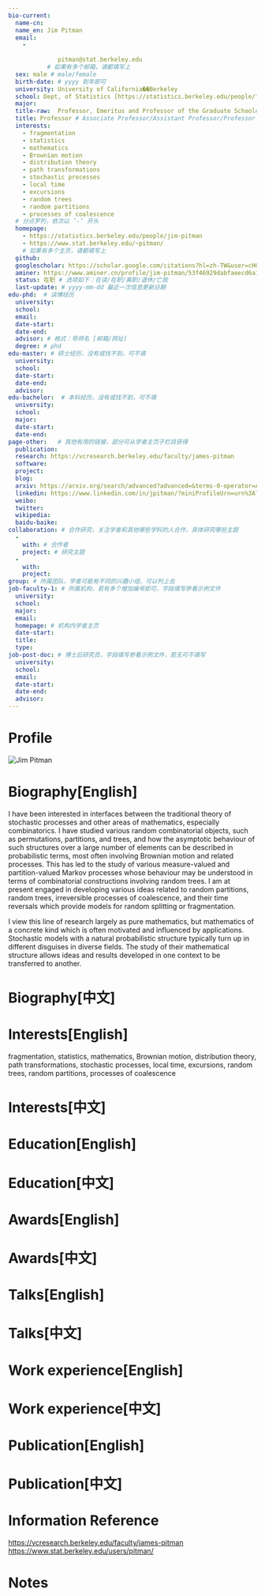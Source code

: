 ```yaml
---
bio-current:
  name-cn: 
  name_en: Jim Pitman
  email: 
    - 
    
              pitman@stat.berkeley.edu
           # 如果有多个邮箱，请都填写上
  sex: male # male/female
  birth-date: # yyyy 到年即可
  university: University of California��Berkeley 
  school: Dept, of Statistics [https://statistics.berkeley.edu/people/faculty] # 格式：学院名称[学院官网链接]
  major: 
  title-raw:  Professor, Emeritus and Professor of the Graduate School# 主页原始字符串
  title: Professor # Associate Professor/Assistant Professor/Professor
  interests: 
    - fragmentation
    - statistics
    - mathematics
    - Brownian motion
    - distribution theory
    - path transformations
    - stochastic processes
    - local time
    - excursions
    - random trees
    - random partitions
    - processes of coalescence
  # 分点罗列，依次以 ‘-’ 开头
  homepage: 
    - https://statistics.berkeley.edu/people/jim-pitman 
    - https://www.stat.berkeley.edu/~pitman/
    # 如果有多个主页，请都填写上
  github: 
  googlescholar: https://scholar.google.com/citations?hl=zh-TW&user=cH0pbIwAAAAJ 
  aminer: https://www.aminer.cn/profile/jim-pitman/53f46929dabfaeecd6a17be3 # 从这里查找 https://www.aminer.org/search/person
  status: 在职 # 选项如下：在读/在职/离职/退休/亡故
  last-update: # yyyy-mm-dd 最近一次信息更新日期
edu-phd:  # 读博经历
  university: 
  school: 
  email: 
  date-start: 
  date-end: 
  advisor: # 格式：导师名 [邮箱/网址]
  degree: # phd
edu-master: # 硕士经历，没有或找不到，可不填
  university: 
  school: 
  date-start: 
  date-end: 
  advisor:
edu-bachelor:  # 本科经历，没有或找不到，可不填
  university: 
  school: 
  major: 
  date-start: 
  date-end: 
page-other:   # 其他有用的链接，部分可从学者主页子栏目获得
  publication: 
  research: https://vcresearch.berkeley.edu/faculty/james-pitman
  software: 
  project: 
  blog: 
  arxiv: https://arxiv.org/search/advanced?advanced=&terms-0-operator=AND&terms-0-term=Pitman%2C+Jim&terms-0-field=author
  linkedin: https://www.linkedin.com/in/jpitman/?miniProfileUrn=urn%3Ali%3Afs_miniProfile%3AACoAAAL76lQB878dKmhGX7hWx30aW4hY7lSB-iM
  weibo:
  twitter:
  wikipedia:
  baidu-baike:
collaboration: # 合作研究，关注学者和其他哪些学科的人合作，具体研究哪些主题
  - 
    with: # 合作者
    project: # 研究主题
  - 
    with: 
    project: 
group: # 所属团队，学者可能有不同的兴趣小组，可以列上去
job-faculty-1: # 所属机构，若有多个增加编号即可，字段填写参看示例文件
  university: 
  school: 
  major: 
  email: 
  homepage: # 机构内学者主页
  date-start: 
  title: 
  type: 
job-post-doc: # 博士后研究员，字段填写参看示例文件，若无可不填写
  university: 
  school: 
  email: 
  date-start: 
  date-end: 
  advisor: 
---
```


# Profile

![Jim Pitman](https://statistics.berkeley.edu/sites/default/files/styles/crop_person/public/faculty/james-pitman.jpg?h=ce9928f0&itok=xlAkOdZi)

# Biography[English]

I have been interested in interfaces between the traditional theory of stochastic processes and other areas of mathematics, especially combinatorics. I have studied various random combinatorial objects, such as permutations, partitions, and trees, and how the asymptotic behaviour of such structures over a large number of elements can be described in probabilistic terms, most often involving Brownian motion and related processes. This has led to the study of various measure-valued and partition-valued Markov processes whose behaviour may be understood in terms of combinatorial constructions involving random trees. I am at present engaged in developing various ideas related to random partitions, random trees, irreversible processes of coalescence, and their time reversals which provide models for random splitting or fragmentation.

I view this line of research largely as pure mathematics, but mathematics of a concrete kind which is often motivated and influenced by applications. Stochastic models with a natural probabilistic structure typically turn up in different disguises in diverse fields. The study of their mathematical structure allows ideas and results developed in one context to be transferred to another.

# Biography[中文]

# Interests[English]

fragmentation, statistics, mathematics, Brownian motion, distribution theory, path transformations, stochastic processes, local time, excursions, random trees, random partitions, processes of coalescence


# Interests[中文]

# Education[English]

# Education[中文]

# Awards[English]

# Awards[中文]

# Talks[English]

# Talks[中文]

# Work experience[English]

# Work experience[中文]

# Publication[English]

# Publication[中文]

# Information Reference

https://vcresearch.berkeley.edu/faculty/james-pitman
https://www.stat.berkeley.edu/users/pitman/

# Notes